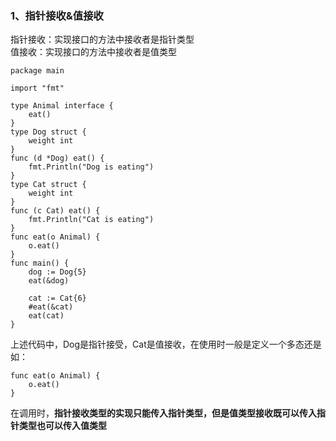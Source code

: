 ### 1、指针接收&值接收
指针接收：实现接口的方法中接收者是指针类型    
值接收：实现接口的方法中接收者是值类型   
```
package main

import "fmt"

type Animal interface {
	eat()
}
type Dog struct {
	weight int
}
func (d *Dog) eat() {
	fmt.Println("Dog is eating")
}
type Cat struct {
	weight int
}
func (c Cat) eat() {
	fmt.Println("Cat is eating")
}
func eat(o Animal) {
	o.eat()
}
func main() {
	dog := Dog{5}
	eat(&dog)

	cat := Cat{6}
	#eat(&cat)
	eat(cat)
}
```
上述代码中，Dog是指针接受，Cat是值接收，在使用时一般是定义一个多态还是如：
```
func eat(o Animal) {
	o.eat()
}
```
在调用时，**指针接收类型的实现只能传入指针类型，但是值类型接收既可以传入指针类型也可以传入值类型**
